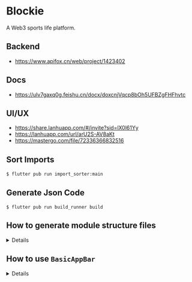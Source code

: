 # Blockie

A Web3 sports life platform.

## Backend
* https://www.apifox.cn/web/project/1423402

## Docs
* https://ulv7gaxq0g.feishu.cn/docx/doxcnjVqcp8bOh5UFBZgFHFhvtc

## UI/UX

* https://share.lanhuapp.com/#/invite?sid=lX0l61Yy
* https://lanhuapp.com/url/arU2S-AV8aKt
* https://mastergo.com/file/72336366832516

## Sort Imports
```
$ flutter pub run import_sorter:main
```

## Generate Json Code
```
$ flutter pub run build_runner build
```

## How to generate module structure files

<details>

* Navigate to the root directory.
* Run `create_module.sh`.
```
$ sh create_module.sh <module_name> (eg: sh create_module.sh face_verification)
```
* It will automatically generate the directories and dart files.

![generate_module_structure_files](./pictures/generate_module_structure_files.png)

</details>

## How to use `BasicAppBar`

<details>

### App Bar with Back Button

![app_bar_with_back_button](./pictures/app_bar_with_back_button.png)

```dart
BasicAppBar()
```

### App Bar with Trailing Buttons

![app_bar_with_trailing_buttons](./pictures/app_bar_with_trailing_buttons.png)

```dart
BasicAppBar(
    actionItems: [
        AppBarButtonItem(
            assetName: "images/app_bar/share.png",
            onTap: () {},
        ),
        AppBarButtonItem(
            assetName: "images/app_bar/menu.png",
            onTap: () {},
        ),
    ],
)
```

### App Bar with Trailing Flat Buttons without Back Button

![app_bar_with_trailing_flat_buttons_without_back_button](./pictures/app_bar_with_trailing_flat_buttons_without_back_button.png)

```dart
BasicAppBar(
    showsBackButton: false,
    buttonStyle: AppBarButtonStyle.flat,
    actionItems: [
        AppBarButtonItem(
            assetName: "images/app_bar/share.png",
            onTap: () {},
        ),
        AppBarButtonItem(
            assetName: "images/app_bar/menu.png",
            onTap: () {},
        ),
    ],
)
```

### App Bar with Popup Menu Button

![app_bar_with_popup_menu_button](./pictures/app_bar_with_popup_menu_button.png)

```dart
BasicAppBar(
    buttonStyle: AppBarButtonStyle.flat,
    actionItems: [
        AppBarButtonItem(
            assetName: "images/app_bar/share.png",
            onTap: () {},
        ),
        AppBarButtonItem(
            assetName: "images/app_bar/menu.png",
            items: [
                AppBarButtonItem(
                    title: '首页',
                    assetName: "images/app_bar/home.png",
                    onTap: () {},
                ),
                AppBarButtonItem(
                    title: '我的',
                    assetName: "images/app_bar/user.png",
                    onTap: () {},
                ),
                AppBarButtonItem(
                    title: '铸造规则',
                    assetName: "images/app_bar/info.png",
                    onTap: () {},
                ),
            ],
        ),
    ],
)
```

</details>